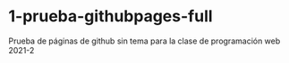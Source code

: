 # 1-prueba-githubpages-full 
Prueba de páginas de github sin tema para la clase de programación web 2021-2
